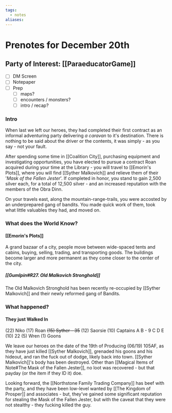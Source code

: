 ```yaml
---
tags:
  - notes
aliases:
---
```


# Prenotes for December 20th
## Party of Interest: [[ParaeducatorGame]]
- [ ] DM Screen
- [ ] Notepaper
- [ ] Prep
	- [ ] maps?
	- [ ] encounters / monsters?
	- [ ] intro / recap?

### Intro
When last we left our heroes, they had completed their first contract as an informal adventuring party delivering *a caravan* to it's destination. There is nothing to be said about the driver or the contents, it was simply - as you say - not your fault. 

After spending some time in [[Coalition City]], purchasing equipment and investigating opportunities, you have elected to pursue a contract Roan acquired during your time at the Library - you will travel to [[Emorin's Plots]], where you will find [[Syther Malkovich]] and relieve them of their '*Mask of the Fallen Jester*'. If completed in honor, you stand to gain 2,500 silver each, for a total of 12,500 silver - and an increased reputation with the members of the Obra Dinn.

On your travels east, along the mountain-range-trails, you were accosted by an underprepared gang of bandits. You made quick work of them, took what little valuables they had, and moved on.

### What does the World Know?
#### [[Emorin's Plots]]
A grand bazaar of a city, people move between wide-spaced tents and cabins, buying, selling, trading, and transporting goods. The buildings become larger and more permanent as they come closer to the center of the city.

##### [[Gumlpin#R27. Old Malkovich Stronghold]]
The Old Malkovich Stronghold has been recently re-occupied by [[Syther Malkovich]] and their newly reformed gang of Bandits.

### What happened?
#### They just Walked In

(22) Niko
(17) Roan
~~(15) Syther - 35~~
(12) Saorsie
(10) Captains
	A
	B - 9
	C
	D
	E
(10) 22
(5) Wren
(1) Goons


We leave our heroes on the date of the 19th of Producing (06/19) 105AF, as they have just killed [[Syther Malkovich]], grenaded his goons and his hideout, and ran the fuck out of dodge, likely back into town. [[Syther Malkovich]]'s body has been destroyed. Other than [[Magical Items of Note#The Mask of the Fallen Jester]], no loot was recovered - but that payday (or the item if they ID it) doe.

Looking forward, the [[Northstone Family Trading Company]] has beef with the party, and they have been low-level wanted by [[The Kingdom of Prosper]] and associates - but, they've gained some significant reputation for stealing the Mask of the Fallen Jester, but with the caveat that they were not stealthy - they fucking killed the guy.